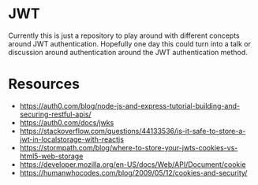 # JWT

Currently this is just a repository to play around with different concepts around JWT authentication.
Hopefully one day this could turn into a talk or discussion around authentication around the JWT authentication method.

# Resources

- https://auth0.com/blog/node-js-and-express-tutorial-building-and-securing-restful-apis/
- https://auth0.com/docs/jwks
- https://stackoverflow.com/questions/44133536/is-it-safe-to-store-a-jwt-in-localstorage-with-reactjs
- https://stormpath.com/blog/where-to-store-your-jwts-cookies-vs-html5-web-storage
- https://developer.mozilla.org/en-US/docs/Web/API/Document/cookie
- https://humanwhocodes.com/blog/2009/05/12/cookies-and-security/
